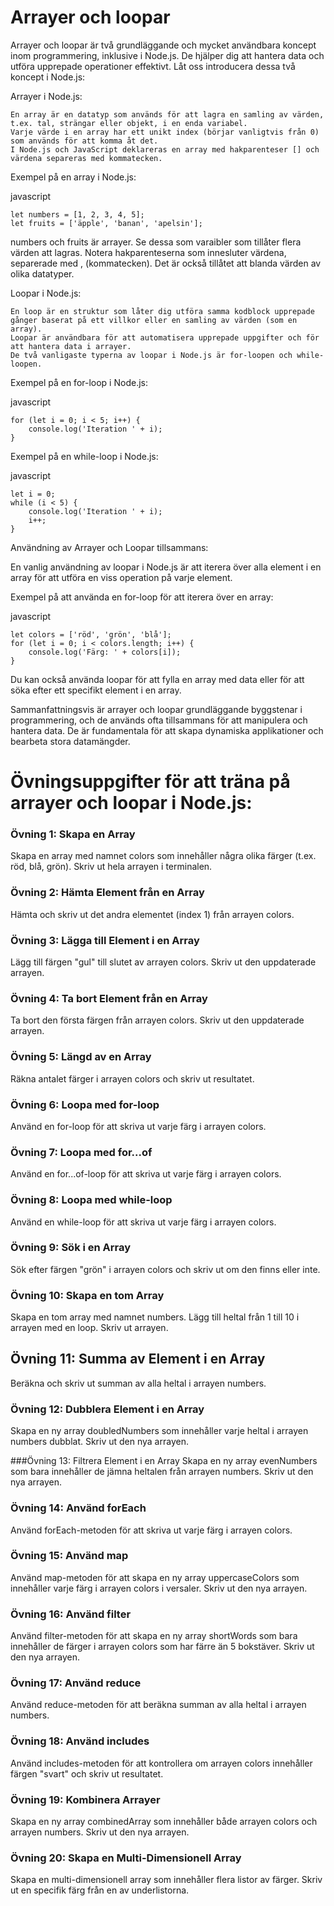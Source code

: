 # Arrayer och loopar
Arrayer och loopar är två grundläggande och mycket användbara koncept inom programmering, inklusive i Node.js. De hjälper dig att hantera data och utföra upprepade operationer effektivt. Låt oss introducera dessa två koncept i Node.js:

Arrayer i Node.js:

    En array är en datatyp som används för att lagra en samling av värden, t.ex. tal, strängar eller objekt, i en enda variabel.
    Varje värde i en array har ett unikt index (börjar vanligtvis från 0) som används för att komma åt det.
    I Node.js och JavaScript deklareras en array med hakparenteser [] och värdena separeras med kommatecken.

Exempel på en array i Node.js:

javascript

    let numbers = [1, 2, 3, 4, 5];
    let fruits = ['äpple', 'banan', 'apelsin'];

numbers och fruits är arrayer. Se dessa som varaibler som tillåter flera värden att lagras.
Notera hakparenteserna som innesluter värdena, separerade med , (kommatecken).
Det är också tillåtet att blanda värden av olika datatyper.


Loopar i Node.js:

    En loop är en struktur som låter dig utföra samma kodblock upprepade gånger baserat på ett villkor eller en samling av värden (som en array).
    Loopar är användbara för att automatisera upprepade uppgifter och för att hantera data i arrayer.
    De två vanligaste typerna av loopar i Node.js är for-loopen och while-loopen.

Exempel på en for-loop i Node.js:

javascript

    for (let i = 0; i < 5; i++) {
        console.log('Iteration ' + i);
    }

Exempel på en while-loop i Node.js:

javascript

    let i = 0;
    while (i < 5) {
        console.log('Iteration ' + i);
        i++;
    }

Användning av Arrayer och Loopar tillsammans:

En vanlig användning av loopar i Node.js är att iterera över alla element i en array för att utföra en viss operation på varje element.

Exempel på att använda en for-loop för att iterera över en array:

javascript

    let colors = ['röd', 'grön', 'blå'];
    for (let i = 0; i < colors.length; i++) {
        console.log('Färg: ' + colors[i]);
    }

Du kan också använda loopar för att fylla en array med data eller för att söka efter ett specifikt element i en array.

Sammanfattningsvis är arrayer och loopar grundläggande byggstenar i programmering, och de används ofta tillsammans för att manipulera och hantera data. De är fundamentala för att skapa dynamiska applikationer och bearbeta stora datamängder.


# Övningsuppgifter  för att träna på arrayer och loopar i Node.js:

### Övning 1: Skapa en Array
Skapa en array med namnet colors som innehåller några olika färger (t.ex. röd, blå, grön). Skriv ut hela arrayen i terminalen.

### Övning 2: Hämta Element från en Array
Hämta och skriv ut det andra elementet (index 1) från arrayen colors.

### Övning 3: Lägga till Element i en Array
Lägg till färgen "gul" till slutet av arrayen colors. Skriv ut den uppdaterade arrayen.

### Övning 4: Ta bort Element från en Array
Ta bort den första färgen från arrayen colors. Skriv ut den uppdaterade arrayen.

### Övning 5: Längd av en Array
Räkna antalet färger i arrayen colors och skriv ut resultatet.

### Övning 6: Loopa med for-loop
Använd en for-loop för att skriva ut varje färg i arrayen colors.

### Övning 7: Loopa med for...of
Använd en for...of-loop för att skriva ut varje färg i arrayen colors.

### Övning 8: Loopa med while-loop
Använd en while-loop för att skriva ut varje färg i arrayen colors.

### Övning 9: Sök i en Array
Sök efter färgen "grön" i arrayen colors och skriv ut om den finns eller inte.

### Övning 10: Skapa en tom Array
Skapa en tom array med namnet numbers. Lägg till heltal från 1 till 10 i arrayen med en loop. Skriv ut arrayen.

## Övning 11: Summa av Element i en Array
Beräkna och skriv ut summan av alla heltal i arrayen numbers.

### Övning 12: Dubblera Element i en Array
Skapa en ny array doubledNumbers som innehåller varje heltal i arrayen numbers dubblat. Skriv ut den nya arrayen.

###Övning 13: Filtrera Element i en Array
Skapa en ny array evenNumbers som bara innehåller de jämna heltalen från arrayen numbers. Skriv ut den nya arrayen.

### Övning 14: Använd forEach
Använd forEach-metoden för att skriva ut varje färg i arrayen colors.

### Övning 15: Använd map
Använd map-metoden för att skapa en ny array uppercaseColors som innehåller varje färg i arrayen colors i versaler. Skriv ut den nya arrayen.

### Övning 16: Använd filter
Använd filter-metoden för att skapa en ny array shortWords som bara innehåller de färger i arrayen colors som har färre än 5 bokstäver. Skriv ut den nya arrayen.

### Övning 17: Använd reduce
Använd reduce-metoden för att beräkna summan av alla heltal i arrayen numbers.

### Övning 18: Använd includes
Använd includes-metoden för att kontrollera om arrayen colors innehåller färgen "svart" och skriv ut resultatet.

### Övning 19: Kombinera Arrayer
Skapa en ny array combinedArray som innehåller både arrayen colors och arrayen numbers. Skriv ut den nya arrayen.

### Övning 20: Skapa en Multi-Dimensionell Array
Skapa en multi-dimensionell array som innehåller flera listor av färger. Skriv ut en specifik färg från en av underlistorna.
